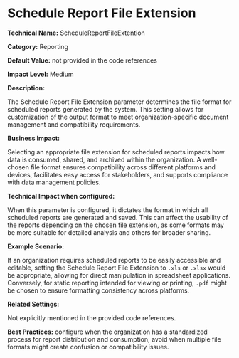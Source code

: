 # Schedule Report File Extension

**Technical Name:** ScheduleReportFileExtention

**Category:** Reporting

**Default Value:** not provided in the code references

**Impact Level:** Medium

**Description:**

The Schedule Report File Extension parameter determines the file format for scheduled reports generated by the system. This setting allows for customization of the output format to meet organization-specific document management and compatibility requirements.

**Business Impact:**

Selecting an appropriate file extension for scheduled reports impacts how data is consumed, shared, and archived within the organization. A well-chosen file format ensures compatibility across different platforms and devices, facilitates easy access for stakeholders, and supports compliance with data management policies.

**Technical Impact when configured:**

When this parameter is configured, it dictates the format in which all scheduled reports are generated and saved. This can affect the usability of the reports depending on the chosen file extension, as some formats may be more suitable for detailed analysis and others for broader sharing.

**Example Scenario:**

If an organization requires scheduled reports to be easily accessible and editable, setting the Schedule Report File Extension to `.xls` or `.xlsx` would be appropriate, allowing for direct manipulation in spreadsheet applications. Conversely, for static reporting intended for viewing or printing, `.pdf` might be chosen to ensure formatting consistency across platforms.

**Related Settings:** 

Not explicitly mentioned in the provided code references.

**Best Practices:** configure when the organization has a standardized process for report distribution and consumption; avoid when multiple file formats might create confusion or compatibility issues.

